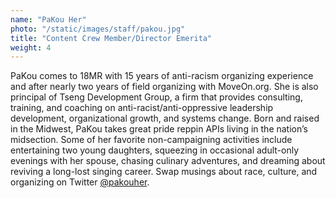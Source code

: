 ```yaml
---
name: "PaKou Her"
photo: "/static/images/staff/pakou.jpg"
title: "Content Crew Member/Director Emerita"
weight: 4
---
```

PaKou comes to 18MR with 15 years of anti-racism organizing experience and after nearly two years of field organizing with MoveOn.org. She is also principal of Tseng Development Group, a firm that provides consulting, training, and coaching on anti-racist/anti-oppressive leadership development, organizational growth, and systems change. Born and raised in the Midwest, PaKou takes great pride reppin APIs living in the nation’s midsection. Some of her favorite non-campaigning activities include entertaining two young daughters, squeezing in occasional adult-only evenings with her spouse, chasing culinary adventures, and dreaming about reviving a long-lost singing career. Swap musings about race, culture, and organizing on Twitter [@pakouher](https://www.twitter.com/pakouher).